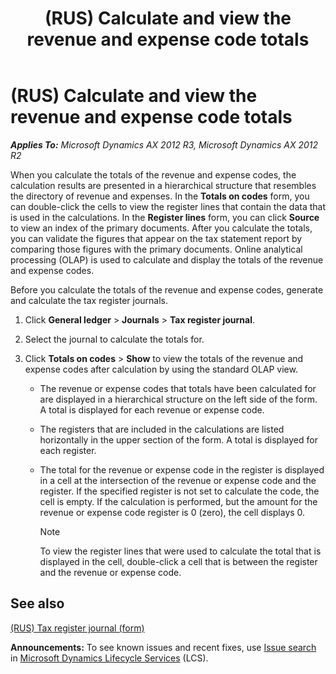 ﻿---
title: (RUS) Calculate and view the revenue and expense code totals
TOCTitle: (RUS) Calculate and view the revenue and expense code totals
ms:assetid: 9d348f6b-8dad-49a8-816d-3a3fff1b6ab1
ms:mtpsurl: https://technet.microsoft.com/en-us/library/JJ923568(v=AX.60)
ms:contentKeyID: 52075414
ms.date: 04/18/2014
mtps_version: v=AX.60
---

# (RUS) Calculate and view the revenue and expense code totals 


_**Applies To:** Microsoft Dynamics AX 2012 R3, Microsoft Dynamics AX 2012 R2_

When you calculate the totals of the revenue and expense codes, the calculation results are presented in a hierarchical structure that resembles the directory of revenue and expenses. In the **Totals on codes** form, you can double-click the cells to view the register lines that contain the data that is used in the calculations. In the **Register lines** form, you can click **Source** to view an index of the primary documents. After you calculate the totals, you can validate the figures that appear on the tax statement report by comparing those figures with the primary documents. Online analytical processing (OLAP) is used to calculate and display the totals of the revenue and expense codes.

Before you calculate the totals of the revenue and expense codes, generate and calculate the tax register journals.

1.  Click **General ledger** \> **Journals** \> **Tax register journal**.

2.  Select the journal to calculate the totals for.

3.  Click **Totals on codes** \> **Show** to view the totals of the revenue and expense codes after calculation by using the standard OLAP view.
    
      - The revenue or expense codes that totals have been calculated for are displayed in a hierarchical structure on the left side of the form. A total is displayed for each revenue or expense code.
    
      - The registers that are included in the calculations are listed horizontally in the upper section of the form. A total is displayed for each register.
    
      - The total for the revenue or expense code in the register is displayed in a cell at the intersection of the revenue or expense code and the register. If the specified register is not set to calculate the code, the cell is empty. If the calculation is performed, but the amount for the revenue or expense code register is 0 (zero), the cell displays 0.
        

        > [!NOTE]
        > <P>To view the register lines that were used to calculate the total that is displayed in the cell, double-click a cell that is between the register and the revenue or expense code.</P>



## See also

[(RUS) Tax register journal (form)](https://technet.microsoft.com/en-us/library/jj856114\(v=ax.60\))

  
**Announcements:** To see known issues and recent fixes, use [Issue search](http://go.microsoft.com/fwlink/?linkid=389258) in [Microsoft Dynamics Lifecycle Services](http://go.microsoft.com/fwlink/?linkid=306505) (LCS).

